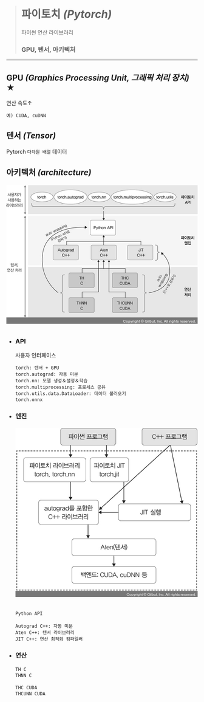 ># 파이토치 *(Pytorch)*
>파이썬 연산 라이브러리
>
>### GPU, 텐서, 아키텍처
---

## GPU *(Graphics Processing Unit, 그래픽 처리 장치)* ★
연산 속도↑
```angular2html
예) CUDA, cuDNN
```

## 텐서 *(Tensor)*
Pytorch `다차원 배열` 데이터

## 아키텍처 *(architecture)*
###### <img src='img/Architecture.jpg'>

+ ### API 
  사용자 인터페이스
  ```
  torch: 텐서 + GPU
  torch.autograd: 자동 미분
  torch.nn: 모델 생성＆설정＆학습
  torch.multiprocessing: 프로세스 공유
  torch.utils.data.DataLoader: 데이터 불러오기
  torch.onnx
  ```

+ ### 엔진
  ###### <img src = 'img/Engine.jpg'>
  ```
  Python API
  
  Autograd C++: 자동 미분
  Aten C++: 텐서 라이브러리
  JIT C++: 연산 최적화 컴파일러
  ```

+ ### 연산 
  ```
  TH C
  THNN C
  
  THC CUDA
  THCUNN CUDA
  ```
